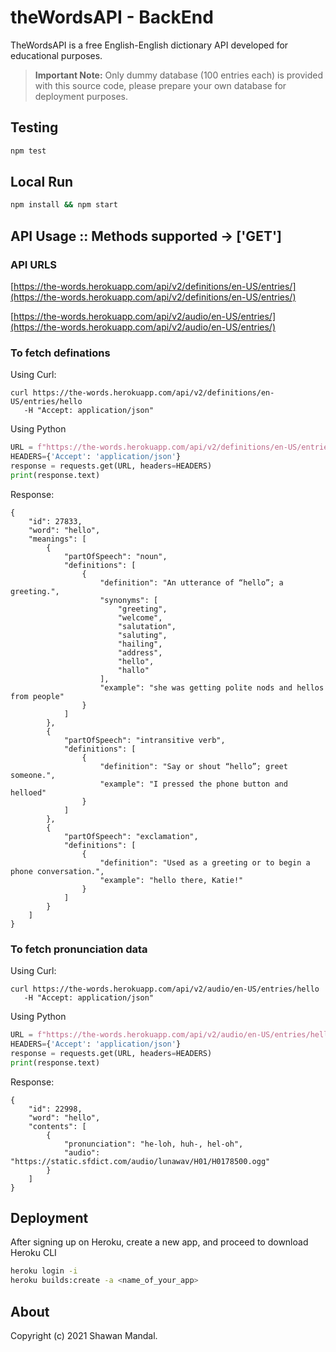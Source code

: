# theWordsAPI - BackEnd

TheWordsAPI is a free English-English dictionary API developed for educational purposes.


>  **Important Note:** Only dummy database (100 entries each) is provided with this source code, please prepare your own database for deployment purposes.

## Testing

```bash
npm test
```

## Local Run

```bash
npm install && npm start
```
## API Usage :: Methods supported -> ['GET']

### API URLS 

[https://the-words.herokuapp.com/api/v2/definitions/en-US/entries/](https://the-words.herokuapp.com/api/v2/definitions/en-US/entries/)

[https://the-words.herokuapp.com/api/v2/audio/en-US/entries/](https://the-words.herokuapp.com/api/v2/audio/en-US/entries/)


### To fetch definations

Using Curl:
```
curl https://the-words.herokuapp.com/api/v2/definitions/en-US/entries/hello
   -H "Accept: application/json" 
```
Using Python

```python 
URL = f"https://the-words.herokuapp.com/api/v2/definitions/en-US/entries/hello"
HEADERS={'Accept': 'application/json'}
response = requests.get(URL, headers=HEADERS)
print(response.text)
```

Response:

```
{
    "id": 27833,
    "word": "hello",
    "meanings": [
        {
            "partOfSpeech": "noun",
            "definitions": [
                {
                    "definition": "An utterance of “hello”; a greeting.",
                    "synonyms": [
                        "greeting",
                        "welcome",
                        "salutation",
                        "saluting",
                        "hailing",
                        "address",
                        "hello",
                        "hallo"
                    ],
                    "example": "she was getting polite nods and hellos from people"
                }
            ]
        },
        {
            "partOfSpeech": "intransitive verb",
            "definitions": [
                {
                    "definition": "Say or shout “hello”; greet someone.",
                    "example": "I pressed the phone button and helloed"
                }
            ]
        },
        {
            "partOfSpeech": "exclamation",
            "definitions": [
                {
                    "definition": "Used as a greeting or to begin a phone conversation.",
                    "example": "hello there, Katie!"
                }
            ]
        }
    ]
}
```

### To fetch pronunciation data

Using Curl:
```
curl https://the-words.herokuapp.com/api/v2/audio/en-US/entries/hello
   -H "Accept: application/json" 
```
Using Python

```python 
URL = f"https://the-words.herokuapp.com/api/v2/audio/en-US/entries/hello"
HEADERS={'Accept': 'application/json'}
response = requests.get(URL, headers=HEADERS)
print(response.text)
```

Response:
```
{
    "id": 22998,
    "word": "hello",
    "contents": [
        {
            "pronunciation": "he-loh, huh-, hel-oh",
            "audio": "https://static.sfdict.com/audio/lunawav/H01/H0178500.ogg"
        }
    ]
}
```

## Deployment

After signing up on Heroku, create a new app, and proceed to download Heroku CLI

```bash 
heroku login -i
heroku builds:create -a <name_of_your_app>
```
## About

Copyright (c) 2021 Shawan Mandal.
